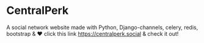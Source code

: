 # CentralPerk
A social network website made with Python, Django-channels, celery, redis, bootstrap & ♥
click this link https://centralperk.social & check it out!
